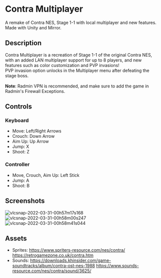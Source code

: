 # Contra Multiplayer
A remake of Contra NES, Stage 1-1 with local multiplayer and new features. Made with Unity and Mirror.

## Description
Contra Multiplayer is a recreation of Stage 1-1 of the original Contra NES, with an added LAN multiplayer support for up to 8 players, and new features such as color customization and PVP invasions!<br>
PVP invasion option unlocks in the Multiplayer menu after defeating the stage boss.
<br><br><b>Note</b>: Radmin VPN is recommended, and make sure to add the game in Radmin's Firewall Exceptions.

## Controls
### Keyboard
* Move: Left/Right Arrows
* Crouch: Down Arrow
* Aim Up: Up Arrow
* Jump: X
* Shoot: Z

### Controller
* Move, Crouch, Aim Up: Left Stick
* Jump: A
* Shoot: B

## Screenshots

![vlcsnap-2022-03-31-00h57m17s168](https://user-images.githubusercontent.com/18287505/160945397-48f2b299-2c22-4ff1-903b-376477996dde.png)
![vlcsnap-2022-03-31-00h58m00s247](https://user-images.githubusercontent.com/18287505/160945402-aba8cd2c-efe7-47a3-9c7c-e44c77765d80.png)
![vlcsnap-2022-03-31-00h58m41s044](https://user-images.githubusercontent.com/18287505/160945407-4ba0085b-7524-4bd8-9bd2-3ed132136eeb.png)

## Assets
* Sprites: https://www.spriters-resource.com/nes/contra/ https://retrogamezone.co.uk/contra.htm
* Sounds: https://downloads.khinsider.com/game-soundtracks/album/contra-ost-nes-1988 https://www.sounds-resource.com/nes/contra/sound/3625/
